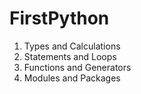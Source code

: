# FirstPython
1. Types and Calculations
2. Statements and Loops
3. Functions and Generators
4. Modules and Packages